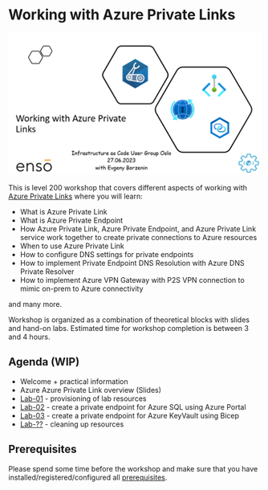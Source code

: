 # Working with Azure Private Links

![logo](assets/images/logo.png)

This is level 200 workshop that covers different aspects of working with [Azure Private Links](https://learn.microsoft.com/en-us/azure/private-link/private-link-overview) where you will learn:

- What is Azure Private Link
- What is Azure Private Endpoint
- How Azure Private Link, Azure Private Endpoint, and Azure Private Link service work together to create private connections to Azure resources
- When to use Azure Private Link
- How to configure DNS settings for private endpoints
- How to implement Private Endpoint DNS Resolution with Azure DNS Private Resolver
- How to implement Azure VPN Gateway with P2S VPN connection to mimic on-prem to Azure connectivity

and many more.

Workshop is organized as a combination of theoretical blocks with slides and hand-on labs. Estimated time for workshop completion is between 3 and 4 hours.

## Agenda (WIP)

- Welcome + practical information
- Azure Azure Private Link overview (Slides)
- [Lab-01](labs/lab-01/index.md) - provisioning of lab resources
- [Lab-02](labs/lab-02/index.md) - create a private endpoint for Azure SQL using Azure Portal
- [Lab-03](labs/lab-03/index.md) - create a private endpoint for Azure KeyVault using Bicep
- [Lab-??](labs/lab-xx/index.md) - cleaning up resources

## Prerequisites

Please spend some time before the workshop and make sure that you have installed/registered/configured all [prerequisites](./prerequisites.md).